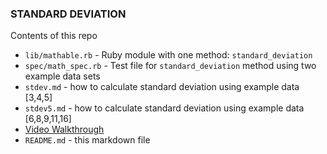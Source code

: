 ### STANDARD DEVIATION

Contents of this repo
  * `lib/mathable.rb` - Ruby module with one method: `standard_deviation`
  * `spec/math_spec.rb` - Test file for `standard_deviation` method using two example data sets
  * `stdev.md` - how to calculate standard deviation using example data [3,4,5]
  * `stdev5.md` - how to calculate standard deviation using example data [6,8,9,11,16]
  * [Video Walkthrough](https://drive.google.com/file/d/1lzhgAKiD8UvDguxoMJXW_e2ejwDKucev)
  * `README.md` - this markdown file

